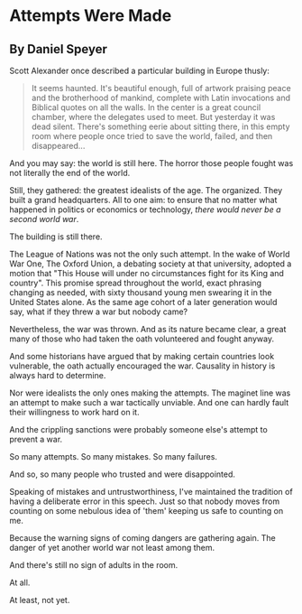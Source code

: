 # Attempts Were Made
## By Daniel Speyer

Scott Alexander once described a particular building in Europe thusly:

> It seems haunted. It's beautiful enough, full of artwork praising peace and the brotherhood of mankind, complete with Latin invocations and Biblical quotes on all the walls. In the center is a great council chamber, where the delegates used to meet. But yesterday it was dead silent. There's something eerie about sitting there, in this empty room where people once tried to save the world, failed, and then disappeared...

And you may say: the world is still here.  The horror those people fought was not literally the end of the world.

Still, they gathered: the greatest idealists of the age.  The organized.  They built a grand headquarters.  All to one aim: to ensure that no matter what happened in politics or economics or technology, *there would never be a second world war*.

The building is still there.

The League of Nations was not the only such attempt.  In the wake of World War One, The Oxford Union, a debating society at that university, adopted a motion that "This House will under no circumstances fight for its King and country".  This promise spread throughout the world, exact phrasing changing as needed, with sixty thousand young men swearing it in the United States alone.  As the same age cohort of a later generation would say, what if they threw a war but nobody came?

Nevertheless, the war was thrown.  And as its nature became clear, a great many of those who had taken the oath volunteered and fought anyway.

And some historians have argued that by making certain countries look vulnerable, the oath actually encouraged the war.  Causality in history is always hard to determine.

Nor were idealists the only ones making the attempts.  The maginet line was an attempt to make such a war tactically unviable.  And one can hardly fault their willingness to work hard on it.

And the crippling sanctions were probably someone else's attempt to prevent a war.

So many attempts.  So many mistakes.  So many failures.

And so, so many people who trusted and were disappointed.

Speaking of mistakes and untrustworthiness, I've maintained the tradition of having a deliberate error in this speech.  Just so that nobody moves from counting on some nebulous idea of 'them' keeping us safe to counting on me.

Because the warning signs of coming dangers are gathering again.  The danger of yet another world war not least among them.

And there's still no sign of adults in the room.

At all.

At least, not yet.
